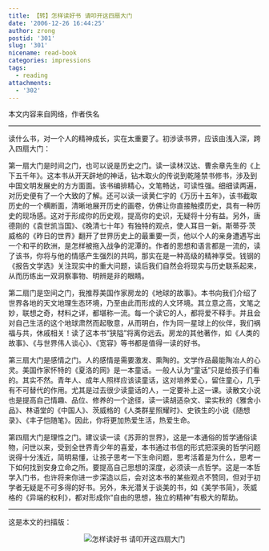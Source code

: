 ```yaml
---
title: 【转】怎样读好书 请叩开这四扇大门
date: '2006-12-26 16:44:25'
author: zrong
postid: '301'
slug: '301'
nicename: read-book
categories: impressions
tags:
  - reading
attachments:
  - '302'
---
```


本文内容来自网络，作者佚名

<div style="border-top:1px solid black">

</div>

读什么书，对一个人的精神成长，实在太重要了。初涉读书界，应该由浅入深，跨入四扇大门：

第一扇大门是时间之门，也可以说是历史之门。读一读林汉达、曹余章先生的《上下五千年》。这本书从开天辟地的神话，钻木取火的传说到乾隆禁书修书，涉及到中国文明发展史的方方面面。该书编排精心，文笔畅达，可读性强。细细读两遍，对历史便有了一个大致的了解。还可以读一读黄仁宇的《万历十五年》，该书截取历史的一个横断面，清晰地展开历史的画卷，仿佛让你直接触摸历史，具有一种历史的现场感。这对于形成你的历史观，提高你的史识，无疑将十分有益。另外，唐德刚的《袁世凯当国》、《晚清七十年》有独特的观点，使人耳目一新。斯蒂芬·茨威格的《昨日的世界》翻开了世界历史上的最重要一页，他以个人的亲身遭遇写出一个和平的欧洲，是怎样被拖入战争的泥潭的。作者的思想和语言都是一流的，读了该书，你将与他的情感产生强烈的共鸣，那实在是一种高级的精神享受。钱钢的《报告文学选》关注现实中的重大问题，读后我们自然会将现实与历史联系起来，从而历练出一双洞察事物、明辨是非的眼睛。

<!--more-->  

第二扇门是空间之门，我推荐美国作家房龙的《地球的故事》。本书向我们介绍了世界各地的天文地理生态环境，乃至由此而形成的人文环境。其立意之高，文笔之妙，联想之奇，材料之详，都堪称一流。每一个读它的人，都将爱不释手。并且会对自己生活的这个地球肃然而起敬意，从而明白，作为同一星球上的伙伴，我们祸福与共，休戚相关！读了这本书“狭隘”将离你远去。房龙的其他著作，如《人类的故事》、《与世界伟人谈心》、《宽容》等书都是值得一读的好书。

第三扇大门是感情之门。人的感情是需要激发、熏陶的。文学作品最能陶冶人的心灵。美国作家怀特的《夏洛的网》是一本童话。一般人认为“童话”只是给孩子们看的。其实不然。青年人、成年人照样应该读童话，这对培养爱心，留住童心，几乎有不可替代的作用。尤其是过去很少读童话的人，一定要补上这一课。读散文小说也是提高自己情趣、品位、修养的一个途径，读一读胡适杂文、梁实秋的《雅舍小品》、林语堂的《中国人》、茨威格的《人类群星照耀时》、史铁生的小说《随想录》、《丰子恺随笔》。因此，你将更加热爱生活，热爱生命。

第四扇大门是理性之门。建议读一读《苏菲的世界》，这是一本通俗的哲学通俗读物，问世以来，受到全世界青少年的喜爱，本书通过书信的形式把深奥的哲学问题说得十分浅近，简明易懂，让孩子思考一下生命问题，思考活着是为什么，思考一下如何找到安身立命之所。要提高自己思想的深度，必须读一点哲学。这是一本哲学入门书，也许将来你进一步深造以后，会对这本书的某些观点不赞同，但对于初学者无疑是不可多得的好书。另外，朱光潜关于谈美的书，如《美学书简》，茨威格的《异端的权利》，都对形成你“自由的思想，独立的精神”有极大的帮助。

<div style="border-top:1px solid black">

</div>

这是本文的扫描版：

<div style="text-align:center">

![怎样读好书
请叩开这四扇大门](/uploads/2006/12/read-good-book.jpg)

</div>
